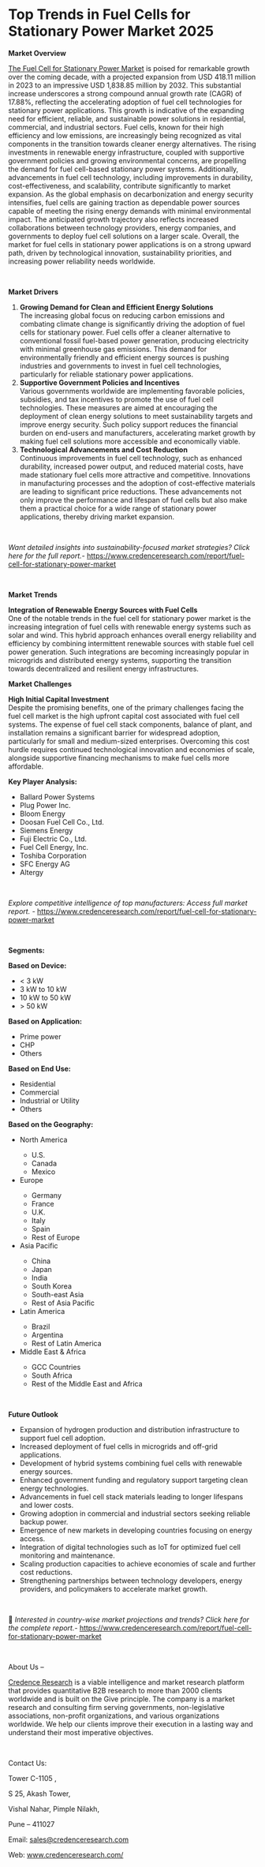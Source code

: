 # Top Trends in Fuel Cells for Stationary Power Market 2025


<p><strong>Market Overview</strong></p>
<p><a href="https://www.credenceresearch.com/report/fuel-cell-for-stationary-power-market">The Fuel Cell for Stationary Power Market</a> is poised for remarkable growth over the coming decade, with a projected expansion from USD 418.11 million in 2023 to an impressive USD 1,838.85 million by 2032. This substantial increase underscores a strong compound annual growth rate (CAGR) of 17.88%, reflecting the accelerating adoption of fuel cell technologies for stationary power applications. This growth is indicative of the expanding need for efficient, reliable, and sustainable power solutions in residential, commercial, and industrial sectors. Fuel cells, known for their high efficiency and low emissions, are increasingly being recognized as vital components in the transition towards cleaner energy alternatives. The rising investments in renewable energy infrastructure, coupled with supportive government policies and growing environmental concerns, are propelling the demand for fuel cell-based stationary power systems. Additionally, advancements in fuel cell technology, including improvements in durability, cost-effectiveness, and scalability, contribute significantly to market expansion. As the global emphasis on decarbonization and energy security intensifies, fuel cells are gaining traction as dependable power sources capable of meeting the rising energy demands with minimal environmental impact. The anticipated growth trajectory also reflects increased collaborations between technology providers, energy companies, and governments to deploy fuel cell solutions on a larger scale. Overall, the market for fuel cells in stationary power applications is on a strong upward path, driven by technological innovation, sustainability priorities, and increasing power reliability needs worldwide.</p>
<p><strong>&nbsp;</strong></p>
<p><strong>Market Drivers</strong></p>
<ol>
<li><strong> Growing Demand for Clean and Efficient Energy Solutions</strong><br /> The increasing global focus on reducing carbon emissions and combating climate change is significantly driving the adoption of fuel cells for stationary power. Fuel cells offer a cleaner alternative to conventional fossil fuel-based power generation, producing electricity with minimal greenhouse gas emissions. This demand for environmentally friendly and efficient energy sources is pushing industries and governments to invest in fuel cell technologies, particularly for reliable stationary power applications.</li>
<li><strong> Supportive Government Policies and Incentives</strong><br /> Various governments worldwide are implementing favorable policies, subsidies, and tax incentives to promote the use of fuel cell technologies. These measures are aimed at encouraging the deployment of clean energy solutions to meet sustainability targets and improve energy security. Such policy support reduces the financial burden on end-users and manufacturers, accelerating market growth by making fuel cell solutions more accessible and economically viable.</li>
<li><strong> Technological Advancements and Cost Reduction</strong><br /> Continuous improvements in fuel cell technology, such as enhanced durability, increased power output, and reduced material costs, have made stationary fuel cells more attractive and competitive. Innovations in manufacturing processes and the adoption of cost-effective materials are leading to significant price reductions. These advancements not only improve the performance and lifespan of fuel cells but also make them a practical choice for a wide range of stationary power applications, thereby driving market expansion.</li>
</ol>
<p><strong>&nbsp;</strong></p>
<p><em>Want detailed insights into sustainability-focused market strategies? Click here for the full report.- </em><a href="https://www.credenceresearch.com/report/fuel-cell-for-stationary-power-market">https://www.credenceresearch.com/report/fuel-cell-for-stationary-power-market</a></p>
<p>&nbsp;</p>
<p><strong>Market Trends</strong></p>
<p><strong>Integration of Renewable Energy Sources with Fuel Cells</strong><br /> One of the notable trends in the fuel cell for stationary power market is the increasing integration of fuel cells with renewable energy systems such as solar and wind. This hybrid approach enhances overall energy reliability and efficiency by combining intermittent renewable sources with stable fuel cell power generation. Such integrations are becoming increasingly popular in microgrids and distributed energy systems, supporting the transition towards decentralized and resilient energy infrastructures.</p>
<p><strong>Market Challenges</strong></p>
<p><strong>High Initial Capital Investment</strong><br data-start="4250" data-end="4253" /> Despite the promising benefits, one of the primary challenges facing the fuel cell market is the high upfront capital cost associated with fuel cell systems. The expense of fuel cell stack components, balance of plant, and installation remains a significant barrier for widespread adoption, particularly for small and medium-sized enterprises. Overcoming this cost hurdle requires continued technological innovation and economies of scale, alongside supportive financing mechanisms to make fuel cells more affordable.</p>
<p><strong>Key Player Analysis:</strong></p>
<ul>
<li>Ballard Power Systems</li>
<li>Plug Power Inc.</li>
<li>Bloom Energy</li>
<li>Doosan Fuel Cell Co., Ltd.</li>
<li>Siemens Energy</li>
<li>Fuji Electric Co., Ltd.</li>
<li>Fuel Cell Energy, Inc.</li>
<li>Toshiba Corporation</li>
<li>SFC Energy AG</li>
<li>Altergy</li>
</ul>
<p>&nbsp;</p>
<p><em>Explore competitive intelligence of top manufacturers: Access full market report. - </em><a href="https://www.credenceresearch.com/report/fuel-cell-for-stationary-power-market">https://www.credenceresearch.com/report/fuel-cell-for-stationary-power-market</a></p>
<p>&nbsp;</p>
<p><strong>Segments:</strong></p>
<p><strong>Based on Device:</strong></p>
<ul>
<li>&lt; 3 kW</li>
<li>3 kW to 10 kW</li>
<li>10 kW to 50 kW</li>
<li>&gt; 50 kW</li>
</ul>
<p><strong>Based on Application:</strong></p>
<ul>
<li>Prime power</li>
<li>CHP</li>
<li>Others</li>
</ul>
<p><strong>Based on End Use:</strong></p>
<ul>
<li>Residential</li>
<li>Commercial</li>
<li>Industrial or Utility</li>
<li>Others</li>
</ul>
<p><strong>Based on the Geography:</strong></p>
<ul>
<li>North America</li>
<ul>
<li>U.S.</li>
<li>Canada</li>
<li>Mexico</li>
</ul>
<li>Europe</li>
<ul>
<li>Germany</li>
<li>France</li>
<li>U.K.</li>
<li>Italy</li>
<li>Spain</li>
<li>Rest of Europe</li>
</ul>
<li>Asia Pacific</li>
<ul>
<li>China</li>
<li>Japan</li>
<li>India</li>
<li>South Korea</li>
<li>South-east Asia</li>
<li>Rest of Asia Pacific</li>
</ul>
<li>Latin America</li>
<ul>
<li>Brazil</li>
<li>Argentina</li>
<li>Rest of Latin America</li>
</ul>
<li>Middle East &amp; Africa</li>
<ul>
<li>GCC Countries</li>
<li>South Africa</li>
<li>Rest of the Middle East and Africa</li>
</ul>
</ul>
<p>&nbsp;</p>
<p><strong>Future Outlook </strong></p>
<ul>
<li>Expansion of hydrogen production and distribution infrastructure to support fuel cell adoption.</li>
<li>Increased deployment of fuel cells in microgrids and off-grid applications.</li>
<li>Development of hybrid systems combining fuel cells with renewable energy sources.</li>
<li>Enhanced government funding and regulatory support targeting clean energy technologies.</li>
<li>Advancements in fuel cell stack materials leading to longer lifespans and lower costs.</li>
<li>Growing adoption in commercial and industrial sectors seeking reliable backup power.</li>
<li>Emergence of new markets in developing countries focusing on energy access.</li>
<li>Integration of digital technologies such as IoT for optimized fuel cell monitoring and maintenance.</li>
<li>Scaling production capacities to achieve economies of scale and further cost reductions.</li>
<li>Strengthening partnerships between technology developers, energy providers, and policymakers to accelerate market growth.</li>
</ul>
<p><strong>&nbsp;</strong></p>
<p>📌 <em>Interested in country-wise market projections and trends? Click here for the complete report.- </em><a href="https://www.credenceresearch.com/report/fuel-cell-for-stationary-power-market">https://www.credenceresearch.com/report/fuel-cell-for-stationary-power-market</a></p>
<p>&nbsp;</p>
<p>About Us &ndash;</p>
<p><a href="https://www.credenceresearch.com/">Credence Research</a> is a viable intelligence and market research platform that provides quantitative B2B research to more than 2000 clients worldwide and is built on the Give principle. The company is a market research and consulting firm serving governments, non-legislative associations, non-profit organizations, and various organizations worldwide. We help our clients improve their execution in a lasting way and understand their most imperative objectives.</p>
<p>&nbsp;</p>
<p>Contact Us:</p>
<p>Tower C-1105 ,</p>
<p>S 25, Akash Tower,</p>
<p>Vishal Nahar, Pimple Nilakh,</p>
<p>Pune &ndash; 411027</p>
<p>Email: <a href="mailto:sales@credenceresearch.com">sales@credenceresearch.com</a></p>
<p>Web: <a href="http://www.credenceresearch.com/">www.credenceresearch.com/</a></p>
